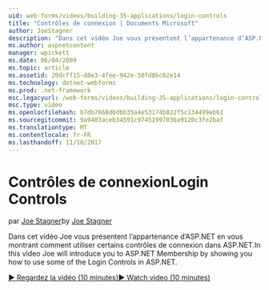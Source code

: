 ```yaml
---
uid: web-forms/videos/building-35-applications/login-controls
title: "Contrôles de connexion | Documents Microsoft"
author: JoeStagner
description: "Dans cet vidéo Joe vous présentent l’appartenance d’ASP.NET en vous montrant comment utiliser certains contrôles de connexion dans ASP.NET."
ms.author: aspnetcontent
manager: wpickett
ms.date: 06/04/2009
ms.topic: article
ms.assetid: 20dcff15-d8e3-4fee-942e-50fd8bc02e14
ms.technology: dotnet-webforms
ms.prod: .net-framework
msc.legacyurl: /web-forms/videos/building-35-applications/login-controls
msc.type: video
ms.openlocfilehash: b7db7668d0dbb35a4e53174b022f5c134499eb61
ms.sourcegitcommit: 9a9483aceb34591c97451997036a9120c3fe2baf
ms.translationtype: MT
ms.contentlocale: fr-FR
ms.lasthandoff: 11/10/2017
---
```

<a name="login-controls"></a><span data-ttu-id="0c358-103">Contrôles de connexion</span><span class="sxs-lookup"><span data-stu-id="0c358-103">Login Controls</span></span>
====================
<span data-ttu-id="0c358-104">par [Joe Stagner](https://github.com/JoeStagner)</span><span class="sxs-lookup"><span data-stu-id="0c358-104">by [Joe Stagner](https://github.com/JoeStagner)</span></span>

<span data-ttu-id="0c358-105">Dans cet vidéo Joe vous présentent l’appartenance d’ASP.NET en vous montrant comment utiliser certains contrôles de connexion dans ASP.NET.</span><span class="sxs-lookup"><span data-stu-id="0c358-105">In this video Joe will introduce you to ASP.NET Membership by showing you how to use some of the Login Controls in ASP.NET.</span></span>

[<span data-ttu-id="0c358-106">&#9654; Regardez la vidéo (10 minutes)</span><span class="sxs-lookup"><span data-stu-id="0c358-106">&#9654; Watch video (10 minutes)</span></span>](https://channel9.msdn.com/Blogs/ASP-NET-Site-Videos/login-controls)
